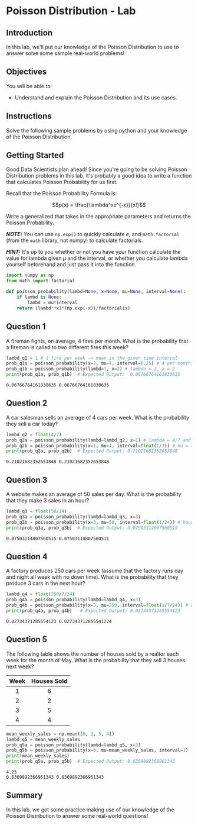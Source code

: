 
# Poisson Distribution - Lab

## Introduction

In this lab, we'll put our knowledge of the Poisson Distribution to use to answer solve some sample real-world problems!

## Objectives

You will be able to:

* Understand and explain the Poisson Distribution and its use cases.


## Instructions

Solve the following sample problems by using python and your knowledge of the Poisson Distribution.

## Getting Started

Good Data Scientists plan ahead! Since you're going to be solving Poisson Distribution problems in this lab, it's probably a good idea to write a function that calculates Poisson Probability for us first. 

Recall that the Poisson Probability Formula is:

$$p(x) = \frac{\lambda^xe^{-x}}{x!}$$

Write a generalized that takes in the appropriate parameters and returns the Poisson Probability.

**_NOTE:_**  You can use `np.exp()` to quickly calculate $e$, and `math.factorial` (from the `math` library, not numpy) to calculate factorials. 

**_HINT:_** It's up to you whether or not you have your function calculate the value for lambda given $\mu$ and the interval, or whether you calculate lambda yourself beforehand and just pass it into the function. 


```python
import numpy as np
from math import factorial
```


```python
def poisson_probability(lambd=None, x=None, mu=None, interval=None):
    if lambd is None:
        lambd = mu*interval
    return (lambd**x)*(np.exp(-x))/factorial(x)
```

## Question 1

A fireman fights, on average, 4 fires per month. What is the probability that a fireman is called to two different fires this week?


```python
lambd_q1 = 1 # 1 fire per week -> mean in the given time interval
prob_q1a = poisson_probability(x=2, mu=4, interval=0.25) # 4 per month, interval = 0.25 of 1 month
prob_q1b = poisson_probability(lambd=1, x=2) # lambda = 1, x = 2
print(prob_q1a, prob_q1b)  # Expected Output:  0.06766764161830635
```

    0.06766764161830635 0.06766764161830635


## Question 2

A car salesman sells an average of 4 cars per week.  What is the probability they sell a car today?


```python
lambd_q2 = float(4/7)
prob_q2a = poisson_probability(lambd=lambd_q2, x=1) # lambda = 4/7 and x = 1
prob_q2b = poisson_probability(x=1, mu=4, interval=float(1/7)) # mu = 4 and interval is 1/7 of interval in mean
print(prob_q2a, prob_q2b)  # Expected Output: 0.21021682352653848
```

    0.21021682352653848 0.21021682352653848


## Question 3

A website makes an average of 50 sales per day.  What is the probability that they make 3 sales in an hour? 


```python
lambd_q3 = float(50/24)
prob_q3a = poisson_probability(lambd=lambd_q3, x=3)
prob_q3b = poisson_probability(x=3, mu=50, interval=float(1/24)) # hours is 1/24th of day
print(prob_q3a, prob_q3b)  # Expected Output: 0.07503114807560515
```

    0.07503114807560515 0.07503114807560511


## Question 4

A factory produces 250 cars per week (assume that the factory runs day and night all week with no down time). What is the probability that they produce 3 cars in the next hour?


```python
lambd_q4 = float(250/7/24)
prob_q4a = poisson_probability(lambd=lambd_q4, x=3)
prob_q4b = poisson_probability(x=3, mu=250, interval=float(1/7/24)) # week -> hour 
print(prob_q4a, prob_q4b)   # Expected Output: 0.02734371285554123
```

    0.02734371285554123 0.027343712855541224


## Question 5

The following table shows the number of houses sold by a realtor each week for the month of May. What is the probability that they sell 3 houses next week?

| Week | Houses Sold |
|:----:|:-----------:|
|   1  |      6      |
|   2  |      2      |
|   3  |      5      |
|   4  |      4      |


```python
mean_weekly_sales = np.mean([6, 2, 5, 4])
lambd_q5 = mean_weekly_sales
prob_q5a = poisson_probability(lambd=lambd_q5, x=3)
prob_q5b = poisson_probability(x=3, mu=mean_weekly_sales, interval=1)
print(mean_weekly_sales)
print(prob_q5a, prob_q5b)  # Expected Output: 0.6369892366961343
```

    4.25
    0.6369892366961343 0.6369892366961343


## Summary

In this lab, we got some practice making use of our knowledge of the Poisson Distribution to answer some real-world questions!
